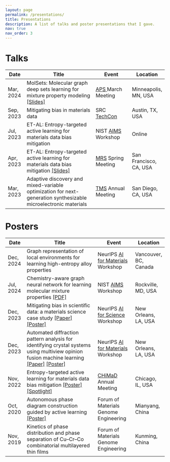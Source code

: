 ```yaml
---
layout: page
permalink: /presentations/
title: Presentations
description: A list of talks and poster presentations that I gave.
nav: true
nav_order: 3
---
```


<div class="publications">
<h1>Talks</h1>
</div>

<table class="table table-hover table-sm">
  <colgroup>
    <col style="width:12%">
    <col style="width:48%">
    <col style="width:24%">
    <col style="width:16%">
  </colgroup>
  <thead>
    <tr>
      <th scope="col">Date</th>
      <th scope="col">Title</th>
      <th scope="col">Event</th>
      <th scope="col">Location</th>
    </tr>
  </thead>
  <tbody>
    <tr>
      <td>Mar, 2024</td>
      <td> MolSets: Molecular graph deep sets learning for mixture property modeling <a href="/assets/pdf/APS_2024.pdf">[Slides]</a> </td>
      <td><a href="https://march.aps.org/"> APS </a>March Meeting</td>
      <td>Minneapolis, MN, USA</td>
    </tr>
    <tr>
      <td>Sep, 2023</td>
      <td> Mitigating bias in materials data</td>
      <td>SRC <a href="https://www.src.org/calendar/e006829/"> TechCon </a></td>
      <td>Austin, TX, USA</td>
    </tr>
    <tr>
      <td>Jul, 2023</td>
      <td> ET-AL: Entropy-targeted active learning for materials data bias mitigation </td>
      <td>NIST <a href="https://www.nist.gov/news-events/events/2023/07/artificial-intelligence-materials-science-aims-workshop"> AIMS </a> Workshop</td>
      <td>Online</td>
    </tr>
    <tr>
      <td>Apr, 2023</td>
      <td> ET-AL: Entropy-targeted active learning for materials data bias mitigation <a href="/assets/pdf/MRS_2023.pdf">[Slides]</a> </td>
      <td><a href="https://www.mrs.org/meetings-events/spring-meetings-exhibits/2023-mrs-spring-meeting">MRS</a> Spring Meeting</td>
      <td>San Francisco, CA, USA</td>
    </tr>
    <tr>
      <td>Mar, 2023</td>
      <td> Adaptive discovery and mixed-variable optimization for next-generation synthesizable microelectronic materials </td>
      <td><a href="https://www.tms.org/AnnualMeeting/TMS2023">TMS</a> Annual Meeting</td>
      <td>San Diego, CA, USA</td>
    </tr>
  </tbody>
</table>


<div class="publications">
<h1>Posters</h1>
</div>
<table class="table table-hover table-sm">
  <colgroup>
    <col style="width:12%">
    <col style="width:48%">
    <col style="width:24%">
    <col style="width:16%">
  </colgroup>
  <thead>
    <tr>
      <th scope="col">Date</th>
      <th scope="col">Title</th>
      <th scope="col">Event</th>
      <th scope="col">Location</th>
    </tr>
  </thead>
  <tbody>
    <tr>
      <td>Dec, 2024</td>
      <td>Graph representation of local environments for learning high-entropy alloy properties</td>
      <td>NeurIPS <a href="https://sites.google.com/view/ai4mat/home">AI for Materials</a> Workshop</td>
      <td>Vancouver, BC, Canada</td>
    </tr>
    <tr>
      <td>Jul, 2024</td>
      <td>Chemistry-aware graph neural network for learning molecular mixture properties <a href="/assets/pdf/molsets_postrer.pdf">[PDF]</a></td>
      <td>NIST <a href="https://www.nist.gov/news-events/events/2024/07/2024-artificial-intelligence-materials-science-aims-workshop">AIMS</a> Workshop</td>
      <td>Rockville, MD, USA</td>
    </tr>
    <tr>
      <td>Dec, 2023</td>
      <td>Mitigating bias in scientific data: a materials science case study <a href="https://openreview.net/forum?id=PfpbWuC0Yk">[Paper]</a> <a href="https://nips.cc/virtual/2023/75754">[Poster]</a></td>
      <td>NeurIPS <a href="https://ai4sciencecommunity.github.io/neurips23.html">AI for Science</a> Workshop</td>
      <td>New Orleans, LA, USA</td>
    </tr>
    <tr>
      <td>Dec, 2023</td>
      <td>Automated diffraction pattern analysis for identifying crystal systems using multiview opinion fusion machine learning <a href="https://openreview.net/forum?id=L6AJmCkfNe">[Paper]</a> <a href="https://nips.cc/virtual/2023/78564">[Poster]</a></td>
      <td>NeurIPS <a href="https://sites.google.com/view/ai4mat/home">AI for Materials</a> Workshop</td>
      <td>New Orleans, LA, USA</td>
    </tr>
    <tr>
      <td>Nov, 2022</td>
      <td>Entropy-targeted active learning for materials data bias mitigation <a href="/assets/pdf/chimad_2022_poster.pdf">[Poster]</a> <a href="/assets/pdf/chimad_2022_slides.pdf">[Spotlight]</a></td>
      <td><a href="https://chimad.northwestern.edu/">CHiMaD</a> Annual Meeting</td>
      <td>Chicago, IL, USA</td>
    </tr>
    <tr>
      <td>Oct, 2020</td>
      <td>Autonomous phase diagram construction guided by active learning <a href="/assets/pdf/fmge_poster.pdf">[Poster]</a></td>
      <td>Forum of Materials Genome Engineering</td>
      <td>Mianyang, China</td>
    </tr>
    <tr>
      <td>Nov, 2019</td>
      <td>Kinetics of phase distribution and phase separation of Cu–Cr–Co combinatorial multilayered thin films</td>
      <td>Forum of Materials Genome Engineering</td>
      <td>Kunming, China</td>
    </tr>
  </tbody>
</table>
